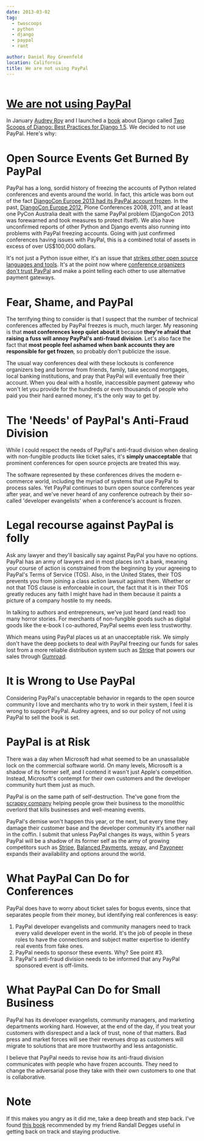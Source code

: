 ```yaml
---
date: 2013-03-02
tag:
  - twoscoops
  - python
  - django
  - paypal
  - rant

author: Daniel Roy Greenfeld
location: California
title: We are not using PayPal
---
```


<div class="twelve wide column">
  <h1 class="ui block header">
    <div class="content">
      <a href="/we-are-not-using-paypal ">We are not using PayPal</a>
    </div>
  </h1>
  <p>
    In January
    <a href="http://audreymroy.com" target="_blank">Audrey Roy</a> and I
    launched a
    <a href="http://django.2scoops.org" target="_blank">book</a> about Django
    called
    <a href="http://django.2scoops.org" target="_blank"
      >Two Scoops of Django: Best Practices for Django 1.5</a
    >. We decided to not use PayPal. Here's why:
  </p>
  <h1 id="open-source-events-get-burned-by-paypal">
    Open Source Events Get Burned By PayPal
  </h1>
  <p>
    PayPal has a long, sordid history of freezing the accounts of Python related
    conferences and events around the world. In fact, this article was born out
    of the fact
    <a
      href="http://blog.djangocircus.com/post/43806402173/back-on-track"
      target="_blank"
      >DjangoCon Europe 2013 had its PayPal account frozen</a
    >. In the past,
    <a href="http://2012.djangocon.eu/" target="_blank">DjangoCon Europe 2012</a
    >, Plone Conferences 2008, 2011, and at least one PyCon Australia dealt with
    the same PayPal problem (DjangoCon 2013 was forewarned and took measures to
    protect itself). We also have unconfirmed reports of other Python and Django
    events also running into problems with PayPal freezing accounts. Going with
    just confirmed conferences having issues with PayPal, this is a combined
    total of assets in excess of over US$100,000 dollars.
  </p>
  <p>
    It's not just a Python issue either, it's an issue that
    <a href="http://conferencesburnedbypaypal.tumblr.com/" target="_blank"
      >strikes other open source languages and tools</a
    >. It's at the point now where
    <a href="http://aralbalkan.com/3898/" target="_blank"
      >conference organizers don't trust PayPal</a
    >
    and make a point telling each other to use alternative payment gateways.
  </p>
  <h1 id="fear-shame-and-paypal">Fear, Shame, and PayPal</h1>
  <p>
    The terrifying thing to consider is that I suspect that the number of
    technical conferences affected by PayPal freezes is much, much larger. My
    reasoning is that
    <strong>most conferences keep quiet about it</strong> because
    <strong
      >they're afraid that raising a fuss will annoy PayPal's anti-fraud
      division</strong
    >. Let's also face the fact that
    <strong
      >most people feel ashamed when bank accounts they are responsible for get
      frozen</strong
    >, so probably don't publicize the issue.
  </p>
  <p>
    The usual way conferences deal with these lockouts is conference organizers
    beg and borrow from friends, family, take second mortgages, local banking
    institutions, and pray that PayPal will eventually free their account. When
    you deal with a hostile, inaccessible payment gateway who won't let you
    provide for the hundreds or even thousands of people who paid you their hard
    earned money, it's the only way to get by.
  </p>
  <h1 id="the-needs-of-paypals-anti-fraud-division">
    The 'Needs' of PayPal's Anti-Fraud Division
  </h1>
  <p>
    While I could respect the needs of PayPal's anti-fraud division when dealing
    with non-fungible products like ticket sales, it's
    <strong>simply unacceptable</strong> that prominent conferences for open
    source projects are treated this way.
  </p>
  <p>
    The software represented by these conferences drives the modern e-commerce
    world, including the myriad of systems that use PayPal to process sales. Yet
    PayPal continues to burn open source conferences year after year, and we've
    never heard of any conference outreach by their so-called 'developer
    evangelists' when a conference's account is frozen.
  </p>
  <h1 id="legal-recourse-against-paypal-is-folly">
    Legal recourse against PayPal is folly
  </h1>
  <p>
    Ask any lawyer and they'll basically say against PayPal you have no options.
    PayPal has an army of lawyers and in most places isn't a bank, meaning your
    course of action is constrained from the beginning by your agreeing to
    PayPal's Terms of Service (TOS). Also, in the United States, their TOS
    prevents you from joining a class action lawsuit against them. Whether or
    not that TOS clause is enforceable in court, the fact that it is in their
    TOS greatly reduces any faith I might have had in them because it paints a
    picture of a company hostile to my needs.
  </p>
  <p>
    In talking to authors and entrepreneurs, we've just heard (and read) too
    many horror stories. For merchants of non-fungible goods such as digital
    goods like the e-book I co-authored, PayPal seems even less trustworthy.
  </p>
  <p>
    Which means using PayPal places us at an unacceptable risk. We simply don't
    have the deep pockets to deal with PayPal freezing our funds for sales lost
    from a more reliable distribution system such as
    <a href="https://stripe.com" target="_blank">Stripe</a> that powers our
    sales through <a href="https://gumroad.com" target="_blank">Gumroad</a>.
  </p>
  <h1 id="it-is-wrong-to-use-paypal">It is Wrong to Use PayPal</h1>
  <p>
    Considering PayPal's unacceptable behavior in regards to the open source
    community I love and merchants who try to work in their system, I feel it is
    wrong to support PayPal. Audrey agrees, and so our policy of not using
    PayPal to sell the book is set.
  </p>
  <h1 id="paypal-is-at-risk">PayPal is at Risk</h1>
  <p>
    There was a day when Microsoft had what seemed to be an unassailable lock on
    the commercial software world. On many levels, Microsoft is a shadow of its
    former self, and I contend it wasn't just Apple's competition. Instead,
    Microsoft's contempt for their own customers and the developer community
    hurt them just as much.
  </p>
  <p>
    PayPal is on the same path of self-destruction. The've gone from the
    <a
      href="http://www.amazon.com/The-PayPal-Wars-Battles-Planet/dp/0977898431/?tag=ihpydanny-20"
      target="_blank"
      >scrappy company</a
    >
    helping people grow their business to the monolithic overlord that kills
    businesses and well-meaning events.
  </p>
  <p>
    PayPal's demise won't happen this year, or the next, but every time they
    damage their customer base and the developer community it's another nail in
    the coffin. I submit that unless PayPal changes its ways, within 5 years
    PayPal will be a shadow of its former self as the army of growing
    competitors such as <a href="https://stripe.com" target="_blank">Stripe</a>,
    <a href="https://www.balancedpayments.com/" target="_blank"
      >Balanced Payments</a
    >, <a href="https://www.wepay.com/" target="_blank">wepay</a>, and
    <a href="https://www.payoneer.com/" target="_blank">Payoneer</a> expands
    their availability and options around the world.
  </p>
  <h1 id="what-paypal-can-do-for-conferences">
    What PayPal Can Do for Conferences
  </h1>
  <p>
    PayPal does have to worry about ticket sales for bogus events, since that
    separates people from their money, but identifying real conferences is easy:
  </p>
  <ol>
    <li>
      PayPal developer evangelists and community managers need to track every
      valid developer event in the world. It's the job of people in these roles
      to have the connections and subject matter expertise to identify real
      events from fake ones.
    </li>
    <li>PayPal needs to sponsor these events. Why? See point #3.</li>
    <li>
      PayPal's anti-fraud division needs to be informed that any PayPal
      sponsored event is off-limits.
    </li>
  </ol>
  <h1 id="what-paypal-can-do-for-small-business">
    What PayPal Can Do for Small Business
  </h1>
  <p>
    PayPal has its developer evangelists, community managers, and marketing
    departments working hard. However, at the end of the day, if you treat your
    customers with disrespect and a lack of trust, none of that matters. Bad
    press and market forces will see their revenues drop as customers will
    migrate to solutions that are more trustworthy and less antagonistic.
  </p>
  <p>
    I believe that PayPal needs to revise how its anti-fraud division
    communicates with people who have frozen accounts. They need to change the
    adversarial pose they take with their own customers to one that is
    collaborative.
  </p>
  <h1 id="note">Note</h1>
  <p>
    If this makes you angry as it did me, take a deep breath and step back. I've
    found
    <a
      href="http://www.amazon.com/gp/product/0807012394/ref=as_li_ss_tl?ie=UTF8&amp;camp=1789&amp;creative=390957&amp;creativeASIN=0807012394&amp;linkCode=as2&amp;tag=ihpydanny-20"
      target="_blank"
      >this book</a
    >
    recommended by my friend Randall Degges useful in getting back on track and
    staying productive.
  </p>
  </div>
